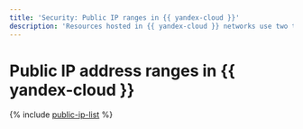 ```yaml
---
title: 'Security: Public IP ranges in {{ yandex-cloud }}'
description: 'Resources hosted in {{ yandex-cloud }} networks use two types of public IP addresses: IP addresses of {{ yandex-cloud }} resources and IP addresses used by {{ yandex-cloud }} services.'
---
```


# Public IP address ranges in {{ yandex-cloud }}

{% include [public-ip-list](../_includes/vpc/public-ip-list.md) %}
